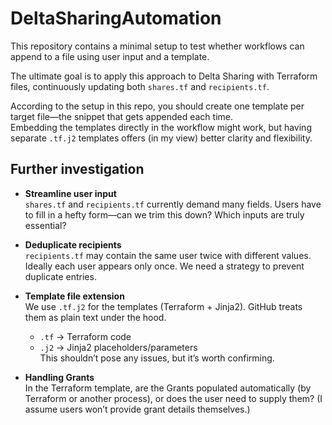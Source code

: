 # DeltaSharingAutomation

This repository contains a minimal setup to test whether workflows can append to a file using user input and a template.

The ultimate goal is to apply this approach to Delta Sharing with Terraform files, continuously updating both `shares.tf` and `recipients.tf`.

According to the setup in this repo, you should create one template per target file—the snippet that gets appended each time.  
Embedding the templates directly in the workflow might work, but having separate `.tf.j2` templates offers (in my view) better clarity and flexibility.


## Further investigation

- **Streamline user input**  
  `shares.tf` and `recipients.tf` currently demand many fields. Users have to fill in a hefty form—can we trim this down? Which inputs are truly essential?

- **Deduplicate recipients**  
  `recipients.tf` may contain the same user twice with different values. Ideally each user appears only once. We need a strategy to prevent duplicate entries.

- **Template file extension**  
  We use `.tf.j2` for the templates (Terraform + Jinja2). GitHub treats them as plain text under the hood.  
  - `.tf` → Terraform code  
  - `.j2` → Jinja2 placeholders/parameters  
  This shouldn’t pose any issues, but it’s worth confirming.

- **Handling Grants**  
  In the Terraform template, are the Grants populated automatically (by Terraform or another process), or does the user need to supply them? (I assume users won’t provide grant details themselves.)


